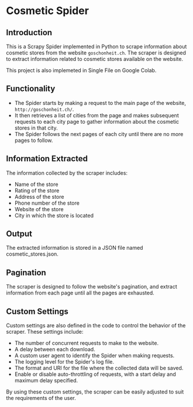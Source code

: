 # Cosmetic Spider
## Introduction
This is a Scrapy Spider implemented in Python to scrape information about cosmetic stores from the website `goschonheit.ch`. The scraper is designed to extract information related to cosmetic stores available on the website.

This project is also implemeted in Single File on Google Colab. 

## Functionality
* The Spider starts by making a request to the main page of the website, `http://goschonheit.ch/`.
* It then retrieves a list of cities from the page and makes subsequent requests to each city page to gather information about the cosmetic stores in that city.
* The Spider follows the next pages of each city until there are no more pages to follow.

## Information Extracted
The information collected by the scraper includes:

* Name of the store
* Rating of the store
* Address of the store
* Phone number of the store
* Website of the store
* City in which the store is located

## Output
The extracted information is stored in a JSON file named cosmetic_stores.json.

## Pagination
The scraper is designed to follow the website's pagination, and extract information from each page until all the pages are exhausted.

## Custom Settings
Custom settings are also defined in the code to control the behavior of the scraper. These settings include:

* The number of concurrent requests to make to the website.
* A delay between each download.
* A custom user agent to identify the Spider when making requests.
* The logging level for the Spider's log file.
* The format and URI for the file where the collected data will be saved.
* Enable or disable auto-throttling of requests, with a start delay and maximum delay specified.

By using these custom settings, the scraper can be easily adjusted to suit the requirements of the user.

